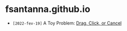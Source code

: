 # fsantanna.github.io

- `[2022-fev-19]` A Toy Problem: [Drag, Click, or Cancel](click-drag-cancel.md)
